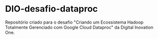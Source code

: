 # DIO-desafio-dataproc
Repositório criado para o desafio "Criando um Ecossistema Hadoop Totalmente Gerenciado com Google Cloud Dataproc" da Digital Inovation One.
